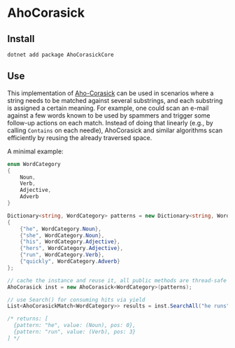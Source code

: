 # AhoCorasick

## Install

```
dotnet add package AhoCorasickCore
```

## Use

This implementation of [Aho-Corasick](https://en.wikipedia.org/wiki/Aho%E2%80%93Corasick_algorithm) can be used in scenarios where a string needs to be matched against several substrings, and each substring is assigned a certain meaning. For example, one could scan an e-mail against a few words known to be used by spammers and trigger some follow-up actions on each match. Instead of doing that linearly (e.g., by calling `Contains` on each needle), AhoCorasick and similar algorithms scan efficiently by reusing the already traversed space.

A minimal example:

```cs
enum WordCategory
{
    Noun,
    Verb,
    Adjective,
    Adverb
}

Dictionary<string, WordCategory> patterns = new Dictionary<string, WordCategory>
{
    {"he", WordCategory.Noun},
    {"she", WordCategory.Noun},
    {"his", WordCategory.Adjective},
    {"hers", WordCategory.Adjective},
    {"run", WordCategory.Verb},
    {"quickly", WordCategory.Adverb}
};

// cache the instance and reuse it, all public methods are thread-safe
AhoCorasick inst = new AhoCorasick<WordCategory>(patterns);

// use Search() for consuming hits via yield
List<AhoCorasickMatch<WordCategory>> results = inst.SearchAll("he runs")

/* returns: [
  {pattern: "he", value: (Noun), pos: 0},
  {pattern: "run", value: (Verb), pos: 3}
] */
```
